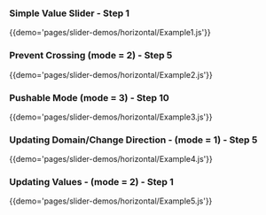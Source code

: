 ### Simple Value Slider - Step 1 
{{demo='pages/slider-demos/horizontal/Example1.js'}}

### Prevent Crossing (mode = 2) - Step 5 
{{demo='pages/slider-demos/horizontal/Example2.js'}}

### Pushable Mode (mode = 3) - Step 10
{{demo='pages/slider-demos/horizontal/Example3.js'}}

### Updating Domain/Change Direction - (mode = 1) - Step 5
{{demo='pages/slider-demos/horizontal/Example4.js'}}

### Updating Values - (mode = 2) - Step 1
{{demo='pages/slider-demos/horizontal/Example5.js'}}


